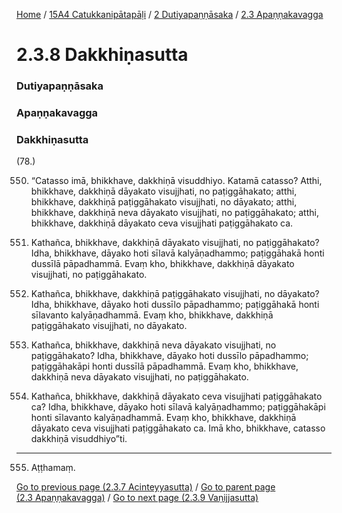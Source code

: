 
[Home](/) / [15A4 Catukkanipātapāḷi](../../../15A4.md) / [2 Dutiyapaṇṇāsaka](../../2.md) / [2.3 Apaṇṇakavagga](../2.3.md)

# 2.3.8 Dakkhiṇasutta

### Dutiyapaṇṇāsaka

### Apaṇṇakavagga

### Dakkhiṇasutta

(78.)

550. “Catasso imā, bhikkhave, dakkhiṇā visuddhiyo. Katamā catasso? Atthi, bhikkhave, dakkhiṇā dāyakato visujjhati, no paṭiggāhakato; atthi, bhikkhave, dakkhiṇā paṭiggāhakato visujjhati, no dāyakato; atthi, bhikkhave, dakkhiṇā neva dāyakato visujjhati, no paṭiggāhakato; atthi, bhikkhave, dakkhiṇā dāyakato ceva visujjhati paṭiggāhakato ca.

551. Kathañca, bhikkhave, dakkhiṇā dāyakato visujjhati, no paṭiggāhakato? Idha, bhikkhave, dāyako hoti sīlavā kalyāṇadhammo; paṭiggāhakā honti dussīlā pāpadhammā. Evaṃ kho, bhikkhave, dakkhiṇā dāyakato visujjhati, no paṭiggāhakato.

552. Kathañca, bhikkhave, dakkhiṇā paṭiggāhakato visujjhati, no dāyakato? Idha, bhikkhave, dāyako hoti dussīlo pāpadhammo; paṭiggāhakā honti sīlavanto kalyāṇadhammā. Evaṃ kho, bhikkhave, dakkhiṇā paṭiggāhakato visujjhati, no dāyakato.

553. Kathañca, bhikkhave, dakkhiṇā neva dāyakato visujjhati, no paṭiggāhakato? Idha, bhikkhave, dāyako hoti dussīlo pāpadhammo; paṭiggāhakāpi honti dussīlā pāpadhammā. Evaṃ kho, bhikkhave, dakkhiṇā neva dāyakato visujjhati, no paṭiggāhakato.

554. Kathañca, bhikkhave, dakkhiṇā dāyakato ceva visujjhati paṭiggāhakato ca? Idha, bhikkhave, dāyako hoti sīlavā kalyāṇadhammo; paṭiggāhakāpi honti sīlavanto kalyāṇadhammā. Evaṃ kho, bhikkhave, dakkhiṇā dāyakato ceva visujjhati paṭiggāhakato ca. Imā kho, bhikkhave, catasso dakkhiṇā visuddhiyo”ti.

---

555. Aṭṭhamaṃ.



[Go to previous page (2.3.7 Acinteyyasutta)](2.3.7.md) / [Go to parent page (2.3 Apaṇṇakavagga)](../2.3.md) / [Go to next page (2.3.9 Vaṇijjasutta)](2.3.9.md)


